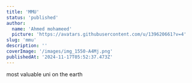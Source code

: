 ```yaml
---
title: 'MMU'
status: 'published'
author:
  name: 'Ahmed mohameed'
  picture: 'https://avatars.githubusercontent.com/u/139620661?v=4'
slug: 'mmu'
description: ''
coverImage: '/images/img_1550-A4Mj.png'
publishedAt: '2024-11-17T05:52:37.473Z'
---
```


most valuable uni on the earth